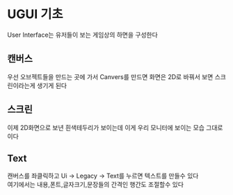 #  UGUI 기초
User Interface는 유저들이 보는 게임상의 하면을 구성한다
## 캔버스
우선 오브젝트들을 만드는 곳에 가서 Canvers를 만드면 화면은 2D로 바꿔서 보면 스크린이라는게 생기게 된다
## 스크린
이제 2D화면으로 보년 흰색테두리가 보이는데 이게 우리 모니터에 보이는 모습 그대로 이다
## Text  
캔버스를 좌클릭하고 Ui -> Legacy -> Text를 누르면 텍스트를 만들수 있다  
여기에서는 내용,폰트,글자크기,문장들의 간격인 행간도 조절할수 있다
